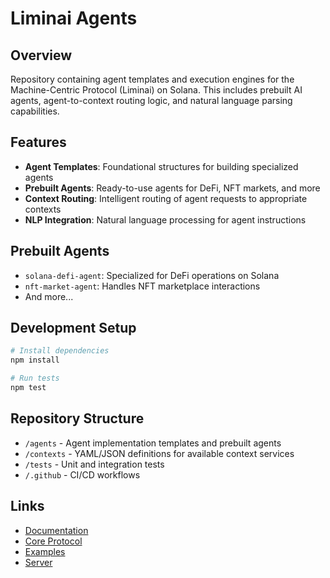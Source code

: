 # Liminai Agents


## Overview
Repository containing agent templates and execution engines for the Machine-Centric Protocol (Liminai) on Solana. This includes prebuilt AI agents, agent-to-context routing logic, and natural language parsing capabilities.

## Features
- **Agent Templates**: Foundational structures for building specialized agents
- **Prebuilt Agents**: Ready-to-use agents for DeFi, NFT markets, and more
- **Context Routing**: Intelligent routing of agent requests to appropriate contexts
- **NLP Integration**: Natural language processing for agent instructions

## Prebuilt Agents
- `solana-defi-agent`: Specialized for DeFi operations on Solana
- `nft-market-agent`: Handles NFT marketplace interactions
- And more...

## Development Setup
```bash
# Install dependencies
npm install

# Run tests
npm test
```

## Repository Structure
- `/agents` - Agent implementation templates and prebuilt agents
- `/contexts` - YAML/JSON definitions for available context services
- `/tests` - Unit and integration tests
- `/.github` - CI/CD workflows

## Links
- [Documentation](https://github.com/lim-in-ai/Liminai-docs)
- [Core Protocol](https://github.com/lim-in-ai/Liminai-core)
- [Examples](https://github.com/lim-in-ai/Liminai-examples)
- [Server](https://github.com/lim-in-ai/Liminai-server)
